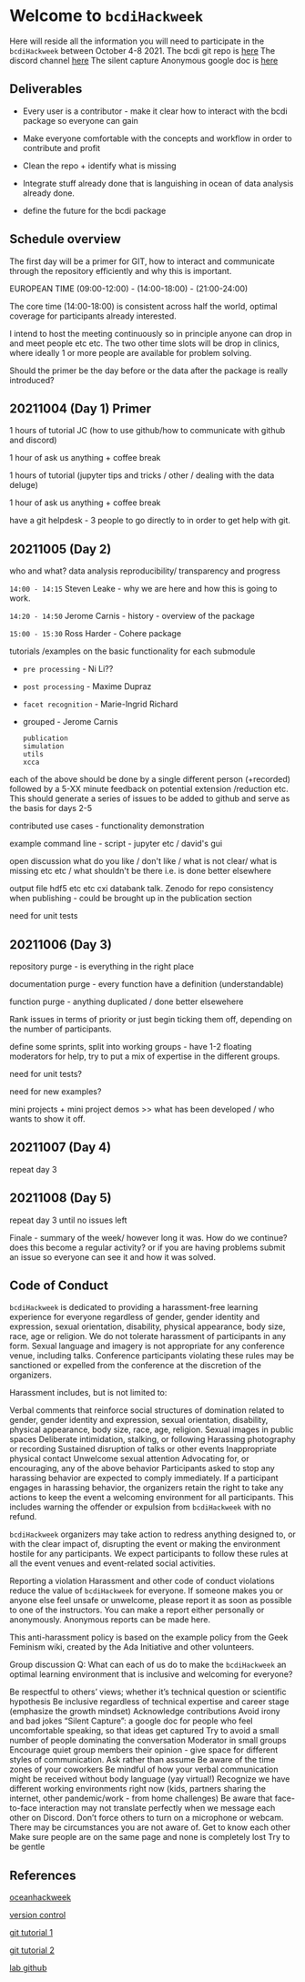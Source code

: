 # Welcome to `bcdiHackweek`

Here will reside all the information you will need to participate in the `bcdiHackweek` between October 4-8 2021.
The bcdi git repo is [here](https://github.com/carnisj/bcdi)
The discord channel [here](https://discord.com/channels/859334879757467698/859334880247808055)
The silent capture Anonymous google doc is [here](https://docs.google.com/document/d/1B9MKEdgktdxxEO2JgL62WQXSewWJnGTcvgaQ8EE3WKc/edit?usp=sharing)

## Deliverables
* Every user is a contributor - make it clear how to interact with the bcdi package so everyone can gain

* Make everyone comfortable with the concepts and workflow in order to contribute and profit

* Clean the repo + identify what is missing

* Integrate stuff already done that is languishing in ocean of data analysis already done.

* define the future for the bcdi package

## Schedule overview
The first day will be a primer for GIT, how to interact and communicate through the repository efficiently and why this is important.

EUROPEAN TIME (09:00-12:00) - (14:00-18:00) - (21:00-24:00)  

The core time (14:00-18:00) is consistent across half the world, optimal coverage for participants already interested.

I intend to host the meeting continuously so in principle anyone can drop in and meet people etc etc. The two other time slots will be drop in clinics, where ideally 1 or more people are available for problem solving.


Should the primer be the day before or the data after the package is really introduced?

## 20211004 (Day 1) Primer

1 hours of tutorial  JC  (how to use github/how to communicate with github and discord)

1 hour of ask us anything  + coffee break           

1 hours of tutorial    (jupyter tips and tricks / other / dealing with the data deluge)

1 hour of ask us anything   + coffee break   

have a git helpdesk - 3 people to go directly to in order to get help with git.

## 20211005 (Day 2)

who and what?  data analysis reproducibility/ transparency and progress

`14:00 - 14:15` Steven Leake - why we are here and how this is going to work.

`14:20 - 14:50` Jerome Carnis - history - overview of the package

`15:00 - 15:30` Ross Harder - Cohere package

tutorials /examples on the basic functionality for each submodule

* `pre processing`  - Ni Li??
* `post processing`   - Maxime Dupraz
* `facet recognition`   - Marie-Ingrid Richard
* grouped  - Jerome Carnis

  `publication`     
  `simulation`      
  `utils`           
  `xcca`            

each of the above should be done by a single different person  (+recorded) followed by a 5-XX minute feedback on potential extension /reduction etc.  This should generate a series of issues to be added to github and serve as the basis for days 2-5

contributed use cases - functionality demonstration

example command line - script - jupyter etc / david's gui

open discussion what do you like / don't like / what is not clear/ what is missing etc etc / what shouldn't be there i.e. is done better elsewhere

output file hdf5 etc etc cxi databank talk. Zenodo for repo consistency when  publishing - could be brought up in the publication section

need for unit tests

## 20211006 (Day 3)

repository purge - is everything in the right place

documentation purge - every function have a definition (understandable)

function purge - anything duplicated / done better elsewehere

Rank issues in terms of priority or just begin ticking them off, depending on the number of participants.

define some sprints, split into working groups - have 1-2 floating moderators for help, try to put a mix of expertise in the different groups.

need for unit tests?

need for new examples?

mini projects + mini project demos  >> what has been developed / who wants to show it off.


## 20211007 (Day 4)
repeat day 3
## 20211008 (Day 5)
repeat day 3 until no issues left

Finale - summary of the week/ however long it was.  How do we continue? does this become a regular activity? or if you are having problems submit an issue so everyone can see it and how it was solved.


## Code of Conduct

`bcdiHackweek` is dedicated to providing a harassment-free learning experience for everyone regardless of gender, gender identity and expression, sexual orientation, disability, physical appearance, body size, race, age or religion. We do not tolerate harassment of participants in any form. Sexual language and imagery is not appropriate for any conference venue, including talks. Conference participants violating these rules may be sanctioned or expelled from the conference at the discretion of the organizers.

Harassment includes, but is not limited to:

Verbal comments that reinforce social structures of domination related to gender, gender identity and expression, sexual orientation, disability, physical appearance, body size, race, age, religion.
Sexual images in public spaces
Deliberate intimidation, stalking, or following
Harassing photography or recording
Sustained disruption of talks or other events
Inappropriate physical contact
Unwelcome sexual attention
Advocating for, or encouraging, any of the above behavior
Participants asked to stop any harassing behavior are expected to comply immediately. If a participant engages in harassing behavior, the organizers retain the right to take any actions to keep the event a welcoming environment for all participants. This includes warning the offender or expulsion from `bcdiHackweek` with no refund.

`bcdiHackweek` organizers may take action to redress anything designed to, or with the clear impact of, disrupting the event or making the environment hostile for any participants. We expect participants to follow these rules at all the event venues and event-related social activities.

Reporting a violation
Harassment and other code of conduct violations reduce the value of `bcdiHackweek` for everyone. If someone makes you or anyone else feel unsafe or unwelcome, please report it as soon as possible to one of the instructors. You can make a report either personally or anonymously. Anonymous reports can be made here.

This anti-harassment policy is based on the example policy from the Geek Feminism wiki, created by the Ada Initiative and other volunteers.

Group discussion
Q: What can each of us do to make the `bcdiHackweek` an optimal learning environment that is inclusive and welcoming for everyone?

Be respectful to others’ views; whether it’s technical question or scientific hypothesis
Be inclusive regardless of technical expertise and career stage (emphasize the growth mindset)
Acknowledge contributions
Avoid irony and bad jokes
“Silent Capture”: a google doc for people who feel uncomfortable speaking, so that ideas get captured
Try to avoid a small number of people dominating the conversation
Moderator in small groups
Encourage quiet group members their opinion - give space for different styles of communication.
Ask rather than assume
Be aware of the time zones of your coworkers
Be mindful of how your verbal communication might be received without body language (yay virtual!)
Recognize we have different working environments right now (kids, partners sharing the internet, other pandemic/work - from home challenges)
Be aware that face-to-face interaction may not translate perfectly when we message each other on Discord.
Don’t force others to turn on a microphone or webcam. There may be circumstances you are not aware of.
Get to know each other
Make sure people are on the same page and none is completely lost
Try to be gentle

## References

[oceanhackweek](https://oceanhackweek.github.io/ohw-resources/prep/git/)

[version control](https://www.atlassian.com/git/tutorials/what-is-version-control)

[git tutorial 1](http://swcarpentry.github.io/git-novice/)

[git tutorial 2](https://swcarpentry.github.io/git-novice/02-setup/index.html)

[lab github](https://lab.github.com/)
